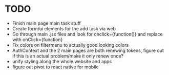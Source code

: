 # TODO

- Finish main page main task stuff
- Create form/ui elements for the add task via web
- Go through main .jsx files and look for onclick={function()} and replace with onClick={function}
- Fix colors on filtermenu to actually good looking colors
- AuthContext and the 2 main pages are both renewing tokens, figure out if this is an actual problem/make it only renew once?
- unify styling along the whole website and apps
- figure out pivot to react native for mobile